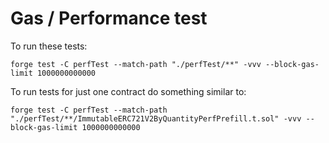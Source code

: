 # Gas / Performance test

To run these tests:

```
forge test -C perfTest --match-path "./perfTest/**" -vvv --block-gas-limit 1000000000000
```

To run tests for just one contract do something similar to:

```
forge test -C perfTest --match-path "./perfTest/**/ImmutableERC721V2ByQuantityPerfPrefill.t.sol" -vvv --block-gas-limit 1000000000000

```